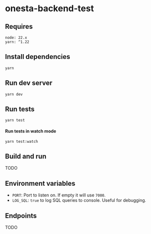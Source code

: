 # onesta-backend-test

## Requires

```
node: 22.x
yarn: ^1.22
```

## Install dependencies

```
yarn
```

## Run dev server

```
yarn dev
```

## Run tests

```
yarn test
```

#### Run tests in watch mode

```
yarn test:watch
```

## Build and run

TODO

## Environment variables

- `PORT`: Port to listen on. If empty it will use `7000`.
- `LOG_SQL`: `true` to log SQL queries to console. Useful for debugging.

## Endpoints

TODO
